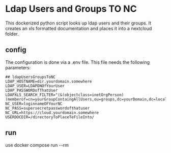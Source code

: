 # Ldap Users and Groups TO NC
This dockerized python script looks up ldap users and their groups. It creates an xls formatted documentation and places it into a nextcloud folder.
## config
The configuration is done via a .env file. This file needs the following parameters:
```
## ldapUsersGroupsToNC
LDAP_HOSTNAME=dir.yourdomain.somewhere
LDAP_USER=LDAPDNOfYourUser
LDAP_PASSWORDofThatUser
LDAPXLS_SEARCH_FILTER="(&(objectclass=inetOrgPerson)(memberof=cn=yourGroupContaingAllUsers,ou=groups,dc=yourDomain,dc=local))"
NC_USER=loginnameOFYourNC
NC_PASS=supersecretpasswordofthatuser
NC_URL=https://cloud.yourdomain.somewhere
USERDOCDIR=/directoryToPlaceTeFileInto/
```
## run
use docker compose run --rm 
